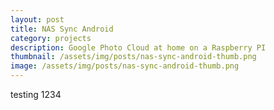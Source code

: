 ```yaml
---
layout: post
title: NAS Sync Android
category: projects
description: Google Photo Cloud at home on a Raspberry PI
thumbnail: /assets/img/posts/nas-sync-android-thumb.png
image: /assets/img/posts/nas-sync-android-thumb.png
---
```

testing 1234